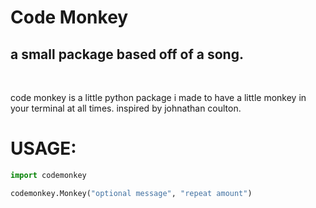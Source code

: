 # Code Monkey
## a small package based off of a song.
<br>

code monkey is a little python package i made to have a little monkey in your terminal at all times. inspired by johnathan coulton.

# USAGE:
```python
import codemonkey

codemonkey.Monkey("optional message", "repeat amount")
```